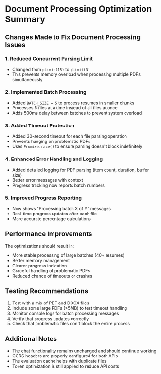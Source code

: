 # Document Processing Optimization Summary

## Changes Made to Fix Document Processing Issues

### 1. **Reduced Concurrent Parsing Limit**
- Changed from `pLimit(15)` to `pLimit(3)`
- This prevents memory overload when processing multiple PDFs simultaneously

### 2. **Implemented Batch Processing**
- Added `BATCH_SIZE = 5` to process resumes in smaller chunks
- Processes 5 files at a time instead of all files at once
- Adds 500ms delay between batches to prevent system overload

### 3. **Added Timeout Protection**
- Added 30-second timeout for each file parsing operation
- Prevents hanging on problematic PDFs
- Uses `Promise.race()` to ensure parsing doesn't block indefinitely

### 4. **Enhanced Error Handling and Logging**
- Added detailed logging for PDF parsing (item count, duration, buffer size)
- Better error messages with context
- Progress tracking now reports batch numbers

### 5. **Improved Progress Reporting**
- Now shows "Processing batch X of Y" messages
- Real-time progress updates after each file
- More accurate percentage calculations

## Performance Improvements

The optimizations should result in:
- More stable processing of large batches (40+ resumes)
- Better memory management
- Clearer progress indication
- Graceful handling of problematic PDFs
- Reduced chance of timeouts or crashes

## Testing Recommendations

1. Test with a mix of PDF and DOCX files
2. Include some large PDFs (>5MB) to test timeout handling
3. Monitor console logs for batch processing messages
4. Verify that progress updates correctly
5. Check that problematic files don't block the entire process

## Additional Notes

- The chat functionality remains unchanged and should continue working
- CORS headers are properly configured for both APIs
- The evaluation cache helps with duplicate files
- Token optimization is still applied to reduce API costs